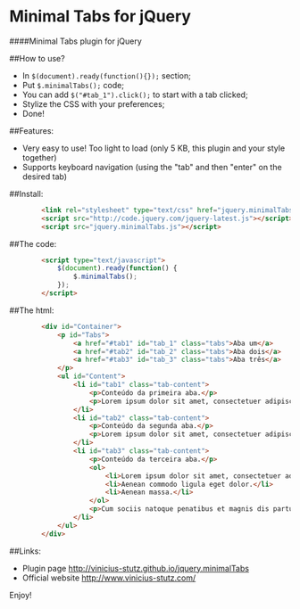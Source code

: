 # Minimal Tabs for jQuery

####Minimal Tabs plugin for jQuery

##How to use?
- In `$(document).ready(function(){});` section;
- Put `$.minimalTabs();` code;
- You can add `$("#tab_1").click();` to start with a tab clicked;
- Stylize the CSS with your preferences;
- Done!

##Features:
- Very easy to use! Too light to load (only 5 KB, this plugin and your style together)
- Supports keyboard navigation (using the "tab" and then "enter" on the desired tab)
 
##Install:
```html
		<link rel="stylesheet" type="text/css" href="jquery.minimalTabs.css" />
		<script src="http://code.jquery.com/jquery-latest.js"></script>
		<script src="jquery.minimalTabs.js"></script>
```
##The code:
```html
		<script type="text/javascript">
			$(document).ready(function() {
				$.minimalTabs();
			});
		</script>
```
##The html:
```html
		<div id="Container">
			<p id="Tabs">
				<a href="#tab1" id="tab_1" class="tabs">Aba um</a>
				<a href="#tab2" id="tab_2" class="tabs">Aba dois</a>
				<a href="#tab3" id="tab_3" class="tabs">Aba três</a>
			</p>
			<ul id="Content">
				<li id="tab1" class="tab-content">
					<p>Conteúdo da primeira aba.</p>
					<p>Lorem ipsum dolor sit amet, consectetuer adipiscing elit. Aenean commodo ligula eget dolor. Aenean massa. Cum sociis natoque penatibus et magnis dis parturient montes, nascetur ridiculus mus.</p>
				</li>
				<li id="tab2" class="tab-content">
					<p>Conteúdo da segunda aba.</p>
					<p>Lorem ipsum dolor sit amet, consectetuer adipiscing elit. Aenean commodo ligula eget dolor. Aenean massa. Cum sociis natoque penatibus et magnis dis parturient montes, nascetur ridiculus mus. Donec quam felis, ultricies nec, pellentesque eu, pretium quis, sem. Nulla consequat massa quis enim.</p>
				</li>
				<li id="tab3" class="tab-content">
					<p>Conteúdo da terceira aba.</p>
					<ol>
						<li>Lorem ipsum dolor sit amet, consectetuer adipiscing elit.</li>
						<li>Aenean commodo ligula eget dolor.</li>
						<li>Aenean massa.</li>
					</ol>
					<p>Cum sociis natoque penatibus et magnis dis parturient montes, nascetur ridiculus mus.</p>
				</li>
			</ul>
		</div>
```
##Links:
- Plugin page <http://vinicius-stutz.github.io/jquery.minimalTabs>
- Official website <http://www.vinicius-stutz.com/>

Enjoy!
